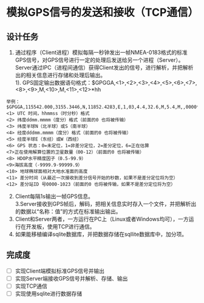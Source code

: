 # 模拟GPS信号的发送和接收（TCP通信）
## 设计任务
1. 通过程序（Client进程）模拟每隔一秒钟发出一帧NMEA-0183格式的标准GPS信号，对GPS信号进行一定的处理后发送给另一个进程（Server）。Server通过IPC（进程间通信）获得Client发出的信号，进行解析，并把解析出的相关信息进行存储和处理后输出。  
1). GPS固定输出数据语句格式：$GPGGA,<1>,<2>,<3>,<4>,<5>,<6>,<7>,<8>,<9>,M,<10>,M,<11>,<12>*hh<CR><LF>  

```text
举例：$GPGGA,115542.000,3155.3446,N,11852.4283,E,1,03,4.4,32.6,M,5.4,M,,0000*5A  
<1> UTC 时间，hhmmss（时分秒）格式  
<2> 纬度ddmm.mmmm（度分）格式（前面的0 也将被传输）  
<3> 纬度半球N（北半球）或S（南半球）  
<4> 经度dddmm.mmmm（度分）格式（前面的0 也将被传输）   
<5> 经度半球E（东经）或W（西经）  
<6> GPS 状态：0=未定位，1=非差分定位，2=差分定位，6=正在估算  
<7>正在使用解算位置的卫星数量（00-12）（前面的0 也将被传输）  
<8> HDOP水平精度因子（0.5-99.9）  
<9>海拔高度（-9999.9-99999.9）  
<10> 地球椭球面相对大地水准面的高度  
<11> 差分时间（从最近一次接收到差分信号开始的秒数，如果不是差分定位将为空）  
<12> 差分站ID 号0000-1023（前面的0 也将被传输，如果不是差分定位将为空）     
```

2.	Client每隔1s输出一帧GPS信息。  
3.Server接收到GPS帧后，解码，把相关信息实时存入一个文件，并把解析出的数据以“名称：值”的方式在标准输出输出。  
4.  Client和Server两者，一方运行在PC上（Linux或者Windows均可），一方运行在开发板，使用TCP进行通信。  
5. 如果能移植编译sqlite数据库，并把数据存储在sqllite数据库中，加分项。  

## 完成度
- [ ] 实现Client端模拟标准GPS信号并输出
- [ ] 实现Server端接收GPS信号并解析、存储、输出
- [ ] 实现TCP通信
- [ ] 实现使用sqlite进行数据存储
